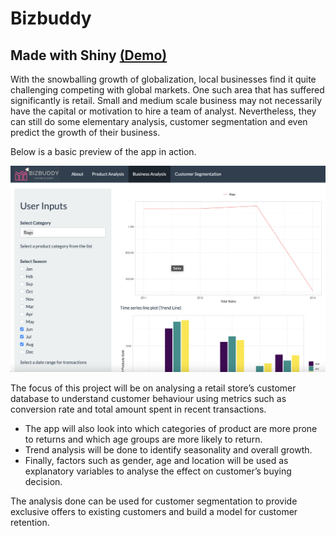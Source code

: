 # Bizbuddy
## Made with Shiny [(Demo)](https://aryan-jain.shinyapps.io/BizBuddy)

With the snowballing growth of globalization, local businesses find it quite challenging competing with global markets. One such area that has suffered significantly is retail. Small and medium scale business may not necessarily have the capital or motivation to hire a team of analyst. Nevertheless, they can still do some elementary analysis, customer segmentation and even predict the growth of their business.

Below is a basic preview of the app in action.

!["App Preview"](/BA.png)


The focus of this project will be on analysing a retail store’s customer database to understand customer behaviour using metrics such as conversion rate and total amount spent in recent transactions.

- The app will also look into which categories of product are more prone to returns and which age groups are more likely to return.
- Trend analysis will be done to identify seasonality and overall growth.
- Finally, factors such as gender, age and location will be used as explanatory variables to analyse the effect on customer’s buying
decision.

The analysis done can be used for customer segmentation to provide exclusive offers to existing customers and build a model for customer retention.
